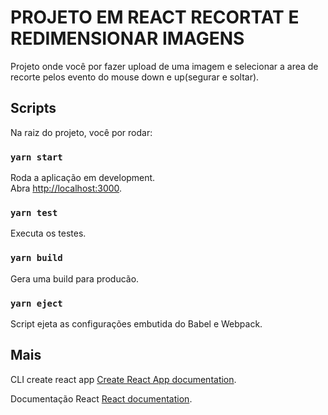 # PROJETO EM REACT RECORTAT E REDIMENSIONAR IMAGENS

Projeto onde você por fazer upload de uma imagem e selecionar a area de recorte pelos evento do mouse down e up(segurar e soltar).

## Scripts

Na raiz do projeto, você por rodar:

### `yarn start`

Roda a aplicação em development.\
Abra [http://localhost:3000](http://localhost:3000).


### `yarn test`

Executa os testes.

### `yarn build`

Gera uma build para producão.

### `yarn eject`
Script ejeta as configurações embutida do Babel e Webpack.

## Mais

CLI create react app [Create React App documentation](https://facebook.github.io/create-react-app/docs/getting-started).

Documentação React [React documentation](https://reactjs.org/).
